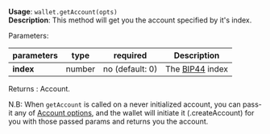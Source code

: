 **Usage**: `wallet.getAccount(opts)`    
**Description**: This method will get you the account specified by it's index. 

Parameters: 

| parameters             | type      | required       | Description                                                                       |  
|------------------------|-----------|----------------| -------------------------------------------------------------------------------	  |
| **index**              | number    | no (default: 0)| The [BIP44](https://github.com/bitcoin/bips/blob/master/bip-0044.mediawiki) index |

Returns : Account.

N.B: When `getAccount` is called on a never initialized account, you can pass-it any of [Account options](/docs/account/Account.md), and the wallet will initiate it (.createAccount) for you with those passed params and returns you the account.   


